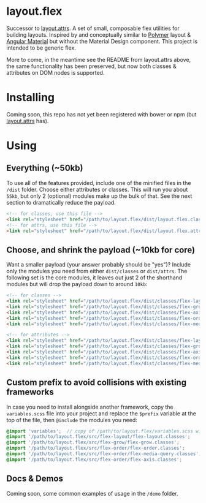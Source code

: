 # layout.flex

Successor to [layout.attrs](https://github.com/benjaminapetersen/layout.attrs).
A set of small, composable flex utilities for building layouts. Inspired by and conceptually
similar to [Polymer](https://www.polymer-project.org/0.5/docs/polymer/layout-attrs.html) layout & [Angular Material](https://material.angularjs.org/latest/#/layout/grid) but without the Material
Design component.  This project is intended to be generic flex.

More to come, in the meantime see the README from layout.attrs above, the same functionality
has been preserved, but now both classes & attributes on DOM nodes is supported.

# Installing

Coming soon, this repo has not yet been registered with bower or npm (but [layout.attrs](https://github.com/benjaminapetersen/layout.attrs) has).
<!--
`bower install layout.flex`
-->

# Using

## Everything (~50kb)

To use all of the features provided, include one of the minified files in the `/dist` folder.  Choose either attributes or classes.  This will run you about `55kb`, but only 2 (optional) modules make up the bulk of that.  See the next section to dramatically reduce the payload.

```html
<!-- for classes, use this file -->
<link rel="stylesheet" href="/path/to/layout.flex/dist/layout.flex.classes.css" />
<!-- for attrs, use this file -->
<link rel="stylesheet" href="/path/to/layout.flex/dist/layout.flex.attrs.css" />
```

## Choose, and shrink the payload (~10kb for core)

Want a smaller payload (your answer probably should be "yes")? Include only the modules you need from either `dist/classes` or `dist/attrs`.    The following set is the core modules, it leaves out just 2 of the shorthand modules but will drop the payload down to around `10kb`:

```html
<!-- for classes -->
<link rel="stylesheet" href="/path/to/layout.flex/dist/classes/flex-layout.classes.scc" />
<link rel="stylesheet" href="/path/to/layout.flex/dist/classes/flex-grow.classes.scc" />
<link rel="stylesheet" href="/path/to/layout.flex/dist/classes/flex-axis.classes.scc" />
<link rel="stylesheet" href="/path/to/layout.flex/dist/classes/flex-order.classes.scc" />
<link rel="stylesheet" href="/path/to/layout.flex/dist/classes/flex-media-query.classes.scc" />

<!-- for attributes -->
<link rel="stylesheet" href="/path/to/layout.flex/dist/classes/flex-layout.attrs.scc" />
<link rel="stylesheet" href="/path/to/layout.flex/dist/classes/flex-grow.attrs.scc" />
<link rel="stylesheet" href="/path/to/layout.flex/dist/classes/flex-axis.attrs.scc" />
<link rel="stylesheet" href="/path/to/layout.flex/dist/classes/flex-order.attrs.scc" />
<link rel="stylesheet" href="/path/to/layout.flex/dist/classes/flex-media-query.attrs.scc" />

```

## Custom prefix to avoid collisions with existing frameworks

In case you need to install alongside another framework, copy the `variables.scss` file into your project and replace the `$prefix` variable at the top of the file, then `@include` the modules you need:

```scss
@import 'variables';  // copy of /path/to/layout.flex/variables.scss with updated $fxPrefix.
@import '/path/to/layout.flex/src/flex-layout/flex-layout.classes';
@import '/path/to/layout.flex/src/flex-grow/flex-grow.classes';
@import '/path/to/layout.flex/src/flex-order/flex-order.classes';
@import '/path/to/layout.flex/src/flex-order/flex-media-query.classes';
@import '/path/to/layout.flex/src/flex-order/flex-axis.classes';
```

## Docs & Demos

Coming soon, some common examples of usage in the `/demo` folder.

<!--
  use rawgit or raw.githubusercontent.com or gist.githubusercontent.com links here to make it actually viewable in the browser
-->
